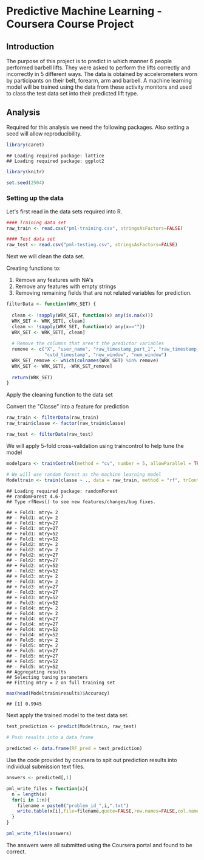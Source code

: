 Predictive Machine Learning - Coursera Course Project
========================================================

## Introduction

The purpose of this project is to predict in which manner 6 people performed barbell lifts. They were asked to perform the lifts correctly and incorrectly in 5 different ways. The data is obtained by accelerometers worn by participants on their belt, forearm, arm and barbell. A machine learning model will be trained using the data from these activity monitors and used to class the test data set into their predicted lift type.   

## Analysis

Required for this analysis we need the following packages. Also setting a seed will allow reproducibility.


```r
library(caret)
```

```
## Loading required package: lattice
## Loading required package: ggplot2
```

```r
library(knitr)

set.seed(2504)
```

### Setting up the data

Let's first read in the data sets required into R.


```r
#### Training data set
raw_train <- read.csv("pml-training.csv", stringsAsFactors=FALSE)

#### Test data set
raw_test <- read.csv("pml-testing.csv", stringsAsFactors=FALSE)
```

Next we will clean the data set.

Creating functions to:

1. Remove any features with NA's
2. Remove any features with empty strings
3. Removing remaining fields that are not related variables for prediction.


```r
filterData <- function(WRK_SET) {
  
  clean <- !sapply(WRK_SET, function(x) any(is.na(x)))
  WRK_SET <- WRK_SET[, clean]
  clean <- !sapply(WRK_SET, function(x) any(x==""))
  WRK_SET <- WRK_SET[, clean]
  
  # Remove the columns that aren't the predictor variables
  remove <- c("X", "user_name", "raw_timestamp_part_1", "raw_timestamp_part_2", 
              "cvtd_timestamp", "new_window", "num_window")
  WRK_SET_remove <- which(colnames(WRK_SET) %in% remove)
  WRK_SET <- WRK_SET[, -WRK_SET_remove]
  
  return(WRK_SET)
}
```

Apply the cleaning function to the data set

Convert the "Classe" into a feature for prediction

```r
raw_train <- filterData(raw_train)
raw_train$classe <- factor(raw_train$classe)

raw_test <- filterData(raw_test)
```

We will apply 5-fold cross-validation using traincontrol to help tune the model


```r
modelpara <- trainControl(method = "cv", number = 5, allowParallel = TRUE, verboseIter = TRUE)

# We will use random forest as the machine learning model
Modeltrain <- train(classe ~ ., data = raw_train, method = "rf", trControl = modelpara)
```

```
## Loading required package: randomForest
## randomForest 4.6-7
## Type rfNews() to see new features/changes/bug fixes.
```

```
## + Fold1: mtry= 2 
## - Fold1: mtry= 2 
## + Fold1: mtry=27 
## - Fold1: mtry=27 
## + Fold1: mtry=52 
## - Fold1: mtry=52 
## + Fold2: mtry= 2 
## - Fold2: mtry= 2 
## + Fold2: mtry=27 
## - Fold2: mtry=27 
## + Fold2: mtry=52 
## - Fold2: mtry=52 
## + Fold3: mtry= 2 
## - Fold3: mtry= 2 
## + Fold3: mtry=27 
## - Fold3: mtry=27 
## + Fold3: mtry=52 
## - Fold3: mtry=52 
## + Fold4: mtry= 2 
## - Fold4: mtry= 2 
## + Fold4: mtry=27 
## - Fold4: mtry=27 
## + Fold4: mtry=52 
## - Fold4: mtry=52 
## + Fold5: mtry= 2 
## - Fold5: mtry= 2 
## + Fold5: mtry=27 
## - Fold5: mtry=27 
## + Fold5: mtry=52 
## - Fold5: mtry=52 
## Aggregating results
## Selecting tuning parameters
## Fitting mtry = 2 on full training set
```

```r
max(head(Modeltrain$results)$Accuracy)
```

```
## [1] 0.9945
```

Next apply the trained model to the test data set.


```r
test_prediction <- predict(Modeltrain, raw_test)

# Push results into a data frame

predicted <- data.frame(RF_pred = test_prediction)
```

Use the code provided by coursera to spit out prediction results into individual submission text files.


```r
answers <- predicted[,1]

pml_write_files = function(x){
  n = length(x)
  for(i in 1:n){
    filename = paste0("problem_id_",i,".txt")
    write.table(x[i],file=filename,quote=FALSE,row.names=FALSE,col.names=FALSE)
  }
}

pml_write_files(answers)
```

The answers were all submitted using the Coursera portal and found to be correct.















